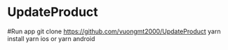 # UpdateProduct

#Run app
git clone https://github.com/vuongmt2000/UpdateProduct
yarn install 
yarn ios or yarn android
